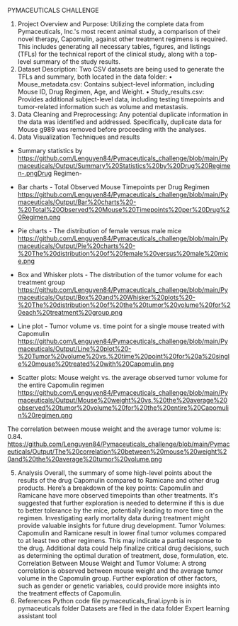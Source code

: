 PYMACEUTICALS CHALLENGE
1.	Project Overview and Purpose:
Utilizing the complete data from Pymaceuticals, Inc.'s most recent animal study, a comparison of their novel therapy, Capomulin, against other treatment regimens is required. This includes generating all necessary tables, figures, and listings (TFLs) for the technical report of the clinical study, along with a top-level summary of the study results.
2.	Dataset Description:
Two CSV datasets are being used to generate the TFLs and summary, both located in the data folder:
•	Mouse_metadata.csv: Contains subject-level information, including Mouse ID, Drug Regimen, Age, and Weight.
•	Study_results.csv: Provides additional subject-level data, including testing timepoints and tumor-related information such as volume and metastasis.
3.	Data Cleaning and Preprocessing:
Any potential duplicate information in the data was identified and addressed. Specifically, duplicate data for Mouse g989 was removed before proceeding with the analyses.
4.	Data Visualization Techniques and results
- Summary statistics by https://github.com/Lenguyen84/Pymaceuticals_challenge/blob/main/Pymaceuticals/Output/Summary%20Statistics%20by%20Drug%20Regimen-.pngDrug Regimen-
 
- Bar charts - Total Observed Mouse Timepoints per Drug Regimen
https://github.com/Lenguyen84/Pymaceuticals_challenge/blob/main/Pymaceuticals/Output/Bar%20charts%20-%20Total%20Observed%20Mouse%20Timepoints%20per%20Drug%20Regimen.png

- Pie charts - The distribution of female versus male mice
https://github.com/Lenguyen84/Pymaceuticals_challenge/blob/main/Pymaceuticals/Output/Pie%20charts%20-%20The%20distribution%20of%20female%20versus%20male%20mice.png
- Box and Whisker plots - The distribution of the tumor volume for each treatment group
https://github.com/Lenguyen84/Pymaceuticals_challenge/blob/main/Pymaceuticals/Output/Box%20and%20Whisker%20plots%20-%20The%20distribution%20of%20the%20tumor%20volume%20for%20each%20treatment%20group.png

- Line plot - Tumor volume vs. time point for a single mouse treated with Capomulin
https://github.com/Lenguyen84/Pymaceuticals_challenge/blob/main/Pymaceuticals/Output/Line%20plot%20-%20Tumor%20volume%20vs.%20time%20point%20for%20a%20single%20mouse%20treated%20with%20Capomulin.png

- Scatter plots:
Mouse weight vs. the average observed tumor volume for the entire Capomulin regimen
https://github.com/Lenguyen84/Pymaceuticals_challenge/blob/main/Pymaceuticals/Output/Mouse%20weight%20vs.%20the%20average%20observed%20tumor%20volume%20for%20the%20entire%20Capomulin%20regimen.png

The correlation between mouse weight and the average tumor volume is: 0.84.
https://github.com/Lenguyen84/Pymaceuticals_challenge/blob/main/Pymaceuticals/Output/The%20correlation%20between%20mouse%20weight%20and%20the%20average%20tumor%20volume.png

5.	 Analysis
Overall, the summary of some high-level points about the results of the drug Capomulin compared to Ramicane and other drug products. Here’s a breakdown of the key points:
Capomulin and Ramicane have more observed timepoints than other treatments. It's suggested that further exploration is needed to determine if this is due to better tolerance by the mice, potentially leading to more time on the regimen. Investigating early mortality data during treatment might provide valuable insights for future drug development. Tumor Volumes:
Capomulin and Ramicane result in lower final tumor volumes compared to at least two other regimens. This may indicate a partial response to the drug. Additional data could help finalize critical drug decisions, such as determining the optimal duration of treatment, dose, formulation, etc. Correlation Between Mouse Weight and Tumor Volume:
A strong correlation is observed between mouse weight and the average tumor volume in the Capomulin group. Further exploration of other factors, such as gender or genetic variables, could provide more insights into the treatment effects of Capomulin.
6.	References 
Python code file pymaceuticals_final.ipynb is in pymaceuticals folder
Datasets are filed in the data folder
Expert learning assistant tool

